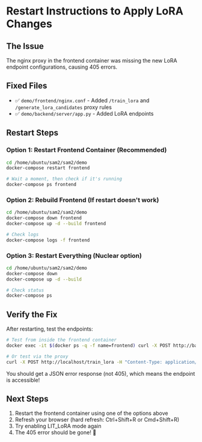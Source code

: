 # Restart Instructions to Apply LoRA Changes

## The Issue
The nginx proxy in the frontend container was missing the new LoRA endpoint configurations, causing 405 errors.

## Fixed Files
- ✅ `demo/frontend/nginx.conf` - Added `/train_lora` and `/generate_lora_candidates` proxy rules
- ✅ `demo/backend/server/app.py` - Added LoRA endpoints

## Restart Steps

### Option 1: Restart Frontend Container (Recommended)
```bash
cd /home/ubuntu/sam2/sam2/demo
docker-compose restart frontend

# Wait a moment, then check if it's running
docker-compose ps frontend
```

### Option 2: Rebuild Frontend (If restart doesn't work)
```bash
cd /home/ubuntu/sam2/sam2/demo
docker-compose down frontend
docker-compose up -d --build frontend

# Check logs
docker-compose logs -f frontend
```

### Option 3: Restart Everything (Nuclear option)
```bash
cd /home/ubuntu/sam2/sam2/demo
docker-compose down
docker-compose up -d --build

# Check status
docker-compose ps
```

## Verify the Fix

After restarting, test the endpoints:
```bash
# Test from inside the frontend container
docker exec -it $(docker ps -q -f name=frontend) curl -X POST http://backend:5000/train_lora -H "Content-Type: application/json" -d '{}'

# Or test via the proxy
curl -X POST http://localhost/train_lora -H "Content-Type: application/json" -d '{}'
```

You should get a JSON error response (not 405), which means the endpoint is accessible!

## Next Steps
1. Restart the frontend container using one of the options above
2. Refresh your browser (hard refresh: Ctrl+Shift+R or Cmd+Shift+R)
3. Try enabling LIT_LoRA mode again
4. The 405 error should be gone! 🎉

